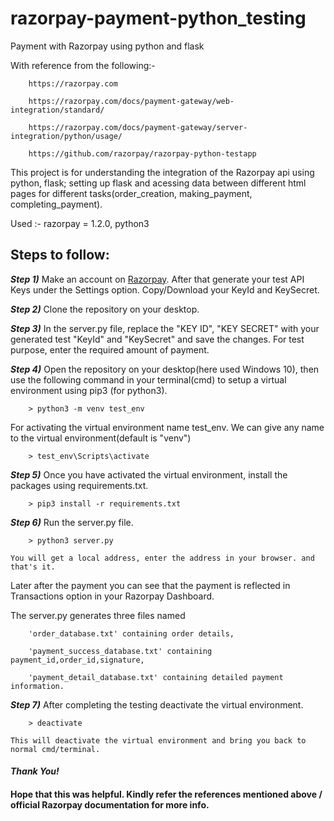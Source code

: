 # razorpay-payment-python_testing
Payment with Razorpay using python and flask

With reference from the following:-

		https://razorpay.com

		https://razorpay.com/docs/payment-gateway/web-integration/standard/   

		https://razorpay.com/docs/payment-gateway/server-integration/python/usage/

		https://github.com/razorpay/razorpay-python-testapp


This project is for understanding the integration of the Razorpay api using python, flask; setting up flask and acessing data between different html pages for different tasks(order_creation, making_payment, completing_payment). 

Used :- razorpay = 1.2.0, python3

## Steps to follow:

***Step 1)*** Make an account on [Razorpay](https://dashboard.razorpay.com/?utm_expid=.zXHqVB47Rw6qUb6ych9wOQ.0&utm_referrer=https%3A%2F%2Fdashboard.razorpay.com%2F#/access/signup).
		After that generate your test API Keys under the Settings option. Copy/Download your KeyId and KeySecret.  


***Step 2)*** Clone the repository on your desktop.


***Step 3)*** In the server.py file, replace the "KEY ID", "KEY SECRET" with your generated test "KeyId" and "KeySecret" and save the changes. For test purpose, enter the required amount of payment.


***Step 4)*** Open the repository on your desktop(here used Windows 10), then use the following command in your terminal(cmd) to setup a virtual environment using pip3 (for python3).

		> python3 -m venv test_env

For activating the virtual environment name test_env. We can give any name to the virtual environment(default is "venv")

		> test_env\Scripts\activate
			
			
***Step 5)*** Once you have activated the virtual environment, install the packages using requirements.txt.
			
		> pip3 install -r requirements.txt
			

***Step 6)*** Run the server.py file.

		> python3 server.py
				
	You will get a local address, enter the address in your browser. and that's it.

Later after the payment you can see that the payment is reflected in Transactions option in your Razorpay Dashboard.
			
			
The server.py generates three files named 

		'order_database.txt' containing order details,

		'payment_success_database.txt' containing payment_id,order_id,signature,

		'payment_detail_database.txt' containing detailed payment information.
		
		
***Step 7)*** After completing the testing deactivate the virtual environment.

		> deactivate
			
	This will deactivate the virtual environment and bring you back to normal cmd/terminal.


#### *Thank You!*
#### Hope that this was helpful. Kindly refer the references mentioned above / official Razorpay documentation for more info.
